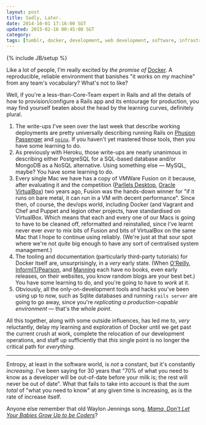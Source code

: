 ```yaml
---           
layout: post
title: Sadly, Later.
date: 2014-10-01 17:16:00 SGT
updated: 2015-02-16 00:45:00 SGT
category:
tags: [tumblr, docker, development, web development, software, infrastructure, process improvement, virtualisation, virtualization]
---
```

{% include JB/setup %}

Like a lot of people, I'm really excited by *the promise of* [Docker](https://www.docker.com/). A reproducible, reliable environment that banishes "it works on *my* machine" from any team's vocabulary? What's not to like?

Well, if you're a less-than-Core-Team expert in Rails and all the details of how to provision/configure a Rails app and its entourage for production, you may find yourself beaten about the head by the learning curves, definitely plural.

1. The write-ups I've seen over the last week that describe working deployments are pretty universally describing running Rails on [Phusion Passenger](https://www.phusionpassenger.com/) and [`nginx`](http://nginx.org/). If you haven't yet mastered those tools, then you have some learning to do.
1. As previously with Heroku, those write-ups are nearly unanimous in describing either PostgreSQL for a SQL-based database and/or MongoDB as a NoSQL alternative. Using something else — MySQL, maybe? You have some learning to do.
1. Every single Mac we have has a copy of VMWare Fusion on it because, after evaluating it and the competition ([Parllels Desktop](http://www.parallels.com/products/desktop/), [Oracle VirtualBox](https://www.virtualbox.org/)) two years ago, Fusion was the hands-down winner for "if it runs on bare metal, it can run in a VM with decent performance". Since then, of course, the dev/ops world, including Docker (and Vagrant and Chef and Puppet and legion other projects, have standardised on VirtualBox. Which means that each and every one of our Macs is going to have to be cleaned off, reformatted and reinstalled, since I've learnt never ever *ever* to mix bits of Fusion and bits of VirtualBox on the same Mac that I hope to continue using reliably. (We're just at that sour spot where we're not *quite* big enough to have any sort of centralised system management.)
1. The tooling and documentation (particularly third-party tutorials) for Docker itself are, unsurprisingly, in a *very* early state. (When [O'Reilly](http://oreilly.com/), [InformIT/Pearson](http://www.informit.com/), and [Manning](http://manning.com/) each have no books, even early releases, on their websites, you know random blogs are your best bet.) You have some learning to do, and you're going to have to *work* at it.
1. Obviously, all the only-on-development tools and hacks you've been using up to now, such as Sqlite databases and running `rails server` are going to go away, since you're *replicating a production-capable environment* &mdash; that's the whole *point*.

All this together, along with some outside influences, has led me to, *very* reluctantly, delay my learning and exploration of Docker until we get past the current crush at work, complete the relocation of our development operations, and staff up sufficiently that *this* single point is no longer the critical path for *everything*.

----

Entropy, at least in the software world, is *not* a constant, but it's constantly *increasing*. I've been saying for 30 years that "70% of what you need to know as a developer will be out-of-date before your milk is; the rest will never be out of date". What that fails to take into account is that the *sum total* of "what you need to know" at any given time is increasing, as is the rate of increase itself.

Anyone else remember that old Waylon Jennings song, [*Mama, Don't Let Your Babies Grow Up to be Coders*](https://www.youtube.com/watch?v=Dgh6fDayDTI)?
